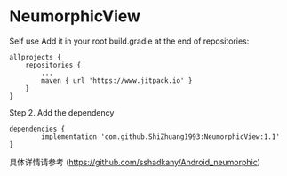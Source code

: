 # NeumorphicView
Self use
Add it in your root build.gradle at the end of repositories:

	allprojects {
		repositories {
			...
			maven { url 'https://www.jitpack.io' }
		}
	}
Step 2. Add the dependency

	dependencies {
	        implementation 'com.github.ShiZhuang1993:NeumorphicView:1.1'
	}
	
具体详情请参考    (https://github.com/sshadkany/Android_neumorphic)
